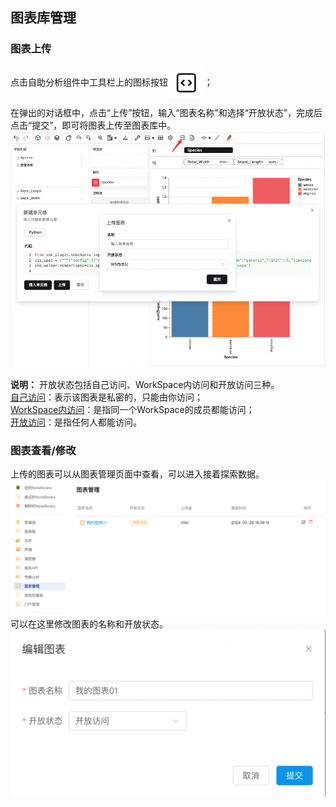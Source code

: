 ## 图表库管理
### 图表上传
<div style="display:flex;align-items:center;">点击自助分析组件中工具栏上的图标按钮<img height="50" src="/assets/selfAnalysis/image-14.png"  style="margin-right:0;"/>；</div>

在弹出的对话框中，点击“上传”按钮，输入“图表名称”和选择“开放状态”，完成后点击“提交”，即可将图表上传至图表库中。
![alt text](/assets/selfAnalysis/image-23.png)

**说明：** 
开放状态包括自己访问、WorkSpace内访问和开放访问三种。  
<u>自己访问</u>：表示该图表是私密的，只能由你访问；  
<u>WorkSpace内访问</u>：是指同一个WorkSpace的成员都能访问；  
<u>开放访问</u>：是指任何人都能访问。

### 图表查看/修改
上传的图表可以从图表管理页面中查看，可以进入接着探索数据。
![alt text](/assets/selfAnalysis/image-28.png)
可以在这里修改图表的名称和开放状态。
![alt text](/assets/selfAnalysis/image-29.png)
